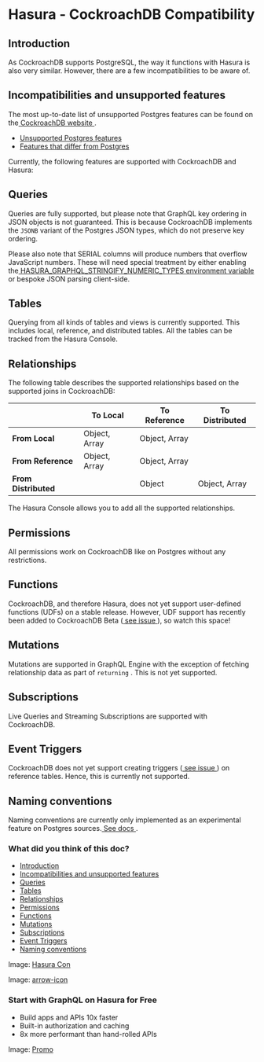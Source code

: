 # Hasura - CockroachDB Compatibility

## Introduction​

As CockroachDB supports PostgreSQL, the way it functions with Hasura is also very similar. However, there are a few
incompatibilities to be aware of.

## Incompatibilities and unsupported features​

The most up-to-date list of unsupported Postgres features can be found on the[ CockroachDB website ](https://www.cockroachlabs.com/docs/stable/postgresql-compatibility.html).

- [ Unsupported Postgres features ](https://www.cockroachlabs.com/docs/stable/postgresql-compatibility.html#unsupported-features)
- [ Features that differ from Postgres ](https://www.cockroachlabs.com/docs/stable/postgresql-compatibility.html#features-that-differ-from-postgresql)


Currently, the following features are supported with CockroachDB and Hasura:

## Queries​

Queries are fully supported, but please note that GraphQL key ordering in JSON objects is not guaranteed.
This is because CockroachDB implements the `JSONB` variant of the Postgres JSON types, which do not preserve key ordering.

Please also note that SERIAL columns will produce numbers that overflow JavaScript numbers. These will need special
treatment by either enabling the[ HASURA_GRAPHQL_STRINGIFY_NUMERIC_TYPES environment variable ](https://hasura.io/docs/latest/deployment/graphql-engine-flags/reference/)or
bespoke JSON parsing client-side.

## Tables​

Querying from all kinds of tables and views is currently supported. This includes local, reference, and distributed
tables. All the tables can be tracked from the Hasura Console.

## Relationships​

The following table describes the supported relationships based on the supported joins in CockroachDB:

|  | To Local | To Reference | To Distributed |
|---|---|---|---|
|  **From Local**  | Object, Array | Object, Array |  |
|  **From Reference**  | Object, Array | Object, Array |  |
|  **From Distributed**  |  | Object | Object, Array |


The Hasura Console allows you to add all the supported relationships.

## Permissions​

All permissions work on CockroachDB like on Postgres without any restrictions.

## Functions​

CockroachDB, and therefore Hasura, does not yet support user-defined functions (UDFs) on a stable release. However, UDF
support has recently been added to CockroachDB Beta
([ see issue ](https://github.com/cockroachdb/cockroach/issues/58356)), so watch this space!

## Mutations​

Mutations are supported in GraphQL Engine with the exception of fetching relationship data as part of `returning` . This
is not yet supported.

## Subscriptions​

Live Queries and Streaming Subscriptions are supported with CockroachDB.

## Event Triggers​

CockroachDB does not yet support creating triggers ([ see issue ](https://github.com/cockroachdb/cockroach/issues/28296))
on reference tables. Hence, this is currently not supported.

## Naming conventions​

Naming conventions are currently only implemented as an experimental feature on Postgres sources.[ See docs ](https://hasura.io/docs/latest/schema/postgres/naming-convention/).

### What did you think of this doc?

- [ Introduction ](https://hasura.io/docs/latest/databases/postgres/cockroachdb/hasura-cockroachdb-compatibility/#introduction)
- [ Incompatibilities and unsupported features ](https://hasura.io/docs/latest/databases/postgres/cockroachdb/hasura-cockroachdb-compatibility/#incompatibilities-and-unsupported-features)
- [ Queries ](https://hasura.io/docs/latest/databases/postgres/cockroachdb/hasura-cockroachdb-compatibility/#queries)
- [ Tables ](https://hasura.io/docs/latest/databases/postgres/cockroachdb/hasura-cockroachdb-compatibility/#tables)
- [ Relationships ](https://hasura.io/docs/latest/databases/postgres/cockroachdb/hasura-cockroachdb-compatibility/#relationships)
- [ Permissions ](https://hasura.io/docs/latest/databases/postgres/cockroachdb/hasura-cockroachdb-compatibility/#permissions)
- [ Functions ](https://hasura.io/docs/latest/databases/postgres/cockroachdb/hasura-cockroachdb-compatibility/#functions)
- [ Mutations ](https://hasura.io/docs/latest/databases/postgres/cockroachdb/hasura-cockroachdb-compatibility/#mutations)
- [ Subscriptions ](https://hasura.io/docs/latest/databases/postgres/cockroachdb/hasura-cockroachdb-compatibility/#subscriptions)
- [ Event Triggers ](https://hasura.io/docs/latest/databases/postgres/cockroachdb/hasura-cockroachdb-compatibility/#event-triggers)
- [ Naming conventions ](https://hasura.io/docs/latest/databases/postgres/cockroachdb/hasura-cockroachdb-compatibility/#naming-conventions)


Image: [ Hasura Con ](https://res.cloudinary.com/dh8fp23nd/image/upload/v1686154570/hasura-con-2023/has-con-light-date_r2a2ud.png)

Image: [ arrow-icon ](https://res.cloudinary.com/dh8fp23nd/image/upload/v1683723549/main-web/chevron-right_ldbi7d.png)

### Start with GraphQL on Hasura for Free

- Build apps and APIs 10x faster
- Built-in authorization and caching
- 8x more performant than hand-rolled APIs


Image: [ Promo ](https://hasura.io/docs/assets/images/hasura-free-ff60e409244e0ea12b5a3045d1a9096b.png)